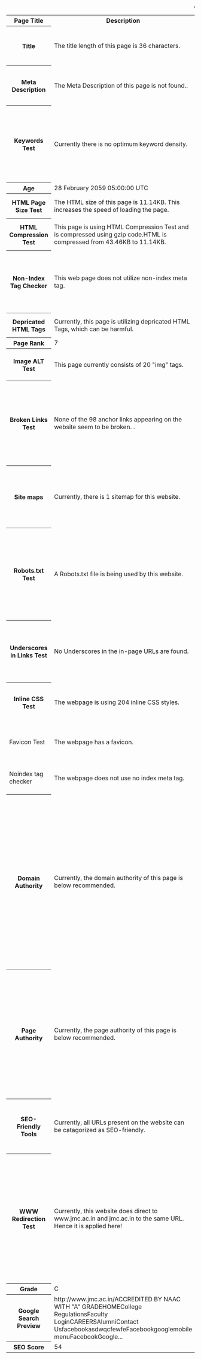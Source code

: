 <html>
<marquee><b><i>Jesus  And Mary College</i></b></marquee>
<table>
<tr>
<th><b>Page Title</b></th>
<th><b>Description</b></th>
<th><b>Suggestion Box</b></th>
</tr>
<tr>
<th> Title</th>
<td>The title length of this page is 36 characters.</td>
<td>It is preferrable for search engines to truncate at 65 characters. </td>
</tr>
<tr>
<th>Meta Description</th>
<td>The Meta Description of this page is not found..</td>
<td>It is advised to formulate 160 characters for search engines to truncate.</td>
</tr>
<tr>
<th>Keywords Test</th>
<td>Currently there is no optimum keyword density.</td>
<td>It is vital to be aware of which keywords are used frequently on the page. They reflect the intended topic and genre of your page when searched about.</td>
</tr>
<tr>
<th>Age</th>
<td>28 February 2059 05:00:00 UTC</td>
</tr>
<tr>
<th>HTML Page Size Test</th>
<td>The HTML size of this page is 11.14KB. This increases the speed of loading the page.</td>
<td>This is under the average limit i.e.33KB.</td>
</tr>
<tr>
<th>HTML Compression Test</th>
<td>This page is using HTML Compression Test and is compressed using gzip code.HTML is compressed from 43.46KB to 11.14KB.</td>
<td>It is always advisory to use HTML Compression.</td>
</tr>
<tr>
<th>Non-Index Tag Checker</th>
<td> This web page does not utilize non-index meta tag.</td>
<td>This tool ensures that the webpage is read and indexed by search engines to make them prominent to the users.</td>
</tr>
<tr>
<th>Depricated HTML Tags</th>
<td>Currently, this page is utilizing depricated HTML Tags, which can be harmful.</td>
<td>Formulate to remove this condition.</td>
</tr>
<tr>
<th>Page Rank</th>
<td>7</td>
</tr>
<tr>
<th>Image ALT Test</th>
<td>This page currently consists of 20 "img" tags.</td>
<td>All  tags in the page are use  the mandatory "alt" attribute.</td>
</tr>
<tr>
<th> Broken Links Test</th>
<td>None of the 98 anchor  links appearing on the website seem to be broken. .</td>

<td>This tool prevents web-crawlers from damaging the website, henceforth, it has to be functional. It preserves the site's ranking and usability.</td>
</tr>

<tr>
<th>Site maps</th>
<td>Currently, there is 1 sitemap for this website.</td>
<td>A sitemap is a list of pages of a website accessible to the crawlers and users. It is highly advisory to have sitemap.</td>
</tr>
<tr>
<th>Robots.txt Test</th>
<td>A Robots.txt file is  being used by this website.</td>
<td>This tool shows blocks web crawlers from specific URLs from the website. This disallows certain files and content on the website and excludes it from indexing.</td>
</tr>
<tr>
<th>Underscores in Links Test</th>
<td>No Underscores in the in-page URLs are found.</td>
<td>Use of underscores in separation of words is strictly not advised. In such cases, hyphens should be used instead.</td>
</tr>

<tr>
<th>Inline CSS Test</th>
<td>The webpage is using 204 inline CSS styles.</td>
<td>It is not recommended to use 204 inline CSS styles.</td>
</tr>
<tr>
<td> Favicon Test</td>
<td>The webpage has a favicon.</td>
<td>The recommended suggestion is already being used.</td>
</tr>

<tr>
<td>Noindex tag checker</td>
<td>The webpage does not use no index meta tag.</td>
<td>The webpage will be read and indexed  by the users.</td>
</tr>

<tr>
<th>Domain Authority</th>
<td>Currently, the domain authority of this page is below recommended.</td>
<td>It is required of the domain authority to be above 20 for good results. Domain Authority is a score developed by Moz that predicts how well a website will rank on search engine result pages (SERP). Its scores range from 1 - 100, with higher scores corresponding to a greater ability to rank.</td>
</tr>
<tr>
<th>Page Authority</th>
<td>Currently, the page authority of this page is below recommended.</td>
<td>It is required of the page authority to be above 20 for good results. Page Authority is a score developed by Moz that predicts how well a specific page will rank on search engine result pages (SERP). Its scores range from 1-100. </td>
</tr>
<tr>
<th>SEO-Friendly Tools</th>
<td>Currently, all  URLs present on the website can be catagorized as SEO-friendly.</td>
<td>SEO-friendly URLs must contain dashes/hyphens (-), slashes (\/) & lowercase letters.</td>
</tr>
<tr>
<th>WWW Redirection Test</th>
<td>Currently, this website does direct to www.jmc.ac.in and jmc.ac.in to the same URL. Hence it is applied here!</td>
<td>WWW Redirection is not placed to redirect traffic from your non-preferred domain, it is used for making a webpage available under many URLs. This is also known as Domain Forwarding & Domain Redirection.</td>
</tr>
<tr>
<th> Grade </th>
<td> C </td>
<td><a href="http://smallseotools.com/website-seo-score-checker/" target="_blank"><img src="http://smallseotools.com/imgs/badge-bronze-xs.png" alt="seo checker"/></a></td>
</tr>
<tr>
<th>Google Search Preview</th>
<td> http://www.jmc.ac.in/ACCREDITED BY NAAC WITH "A" GRADEHOMECollege RegulationsFaculty LoginCAREERSAlumniContact UsfacebookasdwqcfewfeFacebookgooglemobile menuFacebookGoogle...</td>
</tr>
<tr>
<th>SEO Score</th>
<td>54</td>
</tr>

</table>
</html>
